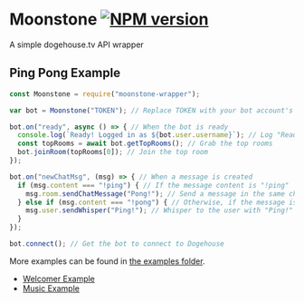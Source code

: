 Moonstone [![NPM version](https://img.shields.io/npm/v/moonstone-wrapper.svg?style=flat-square&color=informational)](https://npmjs.com/package/moonstone-wrapper)
====

A simple dogehouse.tv API wrapper

Ping Pong Example
-----------------

```js
const Moonstone = require("moonstone-wrapper");

var bot = Moonstone("TOKEN"); // Replace TOKEN with your bot account's token

bot.on("ready", async () => { // When the bot is ready
  console.log(`Ready! Logged in as ${bot.user.username}`); // Log "Ready!"
  const topRooms = await bot.getTopRooms(); // Grab the top rooms
  bot.joinRoom(topRooms[0]); // Join the top room
});

bot.on("newChatMsg", (msg) => { // When a message is created
  if (msg.content === "!ping") { // If the message content is "!ping"
    msg.room.sendChatMessage("Pong!"); // Send a message in the same channel with "Pong!"
  } else if (msg.content === "!pong") { // Otherwise, if the message is "!pong"
    msg.user.sendWhisper("Ping!"); // Whisper to the user with "Ping!"
  }
});

bot.connect(); // Get the bot to connect to Dogehouse
```

More examples can be found in [the examples folder](https://github.com/fuwwy/moonstone/tree/main/examples).
 - [Welcomer Example](https://github.com/fuwwy/moonstone/blob/main/examples/welcomer.js)
 - [Music Example](https://github.com/fuwwy/moonstone/blob/main/examples/music.js)
